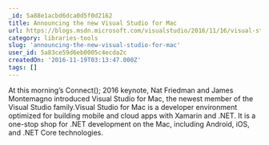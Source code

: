 ```yaml
---
_id: 5a88e1acbd6dca0d5f0d2162
title: Announcing the new Visual Studio for Mac
url: https://blogs.msdn.microsoft.com/visualstudio/2016/11/16/visual-studio-for-mac/
category: libraries-tools
slug: 'announcing-the-new-visual-studio-for-mac'
user_id: 5a83ce59d6eb0005c4ecda2c
createdOn: '2016-11-19T03:13:47.000Z'
tags: []
---
```


At this morning’s Connect(); 2016 keynote, Nat Friedman and James Montemagno introduced Visual Studio for Mac, the newest member of the Visual Studio family.Visual Studio for Mac is a developer environment optimized for building mobile and cloud apps with Xamarin and .NET. It is a one-stop shop for .NET development on the Mac, including Android, iOS, and .NET Core technologies.

